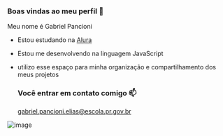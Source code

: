 ### Boas vindas ao meu perfil 💙

Meu nome é Gabriel Pancioni 

 - Estou estudando na [Alura](https://www.alura.com.br)
 - Estou me desenvolvendo na linguagem JavaScript
 - utilizo esse espaço para minha organização e compartilhamento dos meus projetos

   ### Você entrar em contato comigo 📫

   gabriel.pancioni.elias@escola.pr.gov.br




![image](https://github.com/user-attachments/assets/e1e96889-9bde-4413-8c54-a874dd0b76e7)
